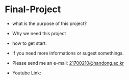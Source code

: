 # Final-Project

- what is the purpose of this project?

- Why we need this project

- how to get start.

- If you need more informations or sugest somethings. 
- Please send me an e-mail: 21700210@handong.ac.kr

- Youtube Link:  
